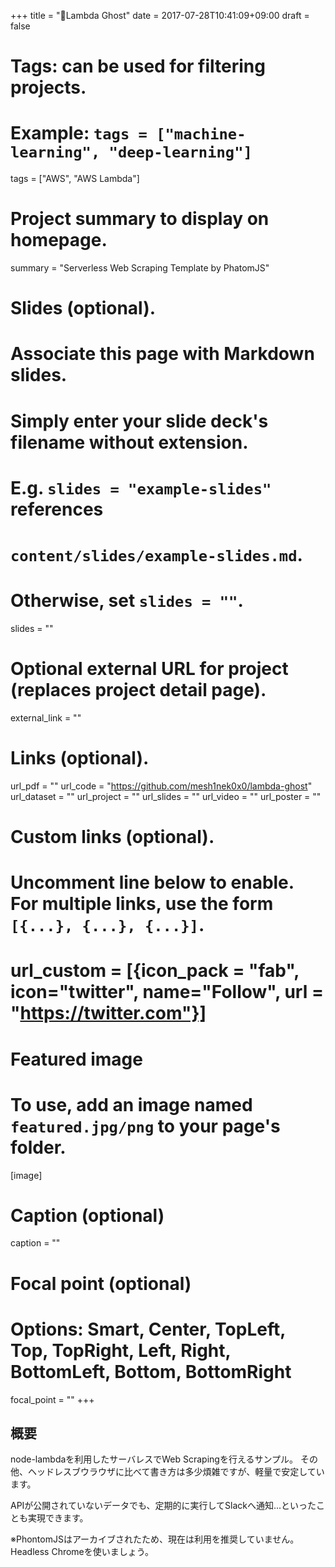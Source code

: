 +++
title = "👻Lambda Ghost"
date = 2017-07-28T10:41:09+09:00
draft = false

# Tags: can be used for filtering projects.
# Example: `tags = ["machine-learning", "deep-learning"]`
tags = ["AWS", "AWS Lambda"]

# Project summary to display on homepage.
summary = "Serverless Web Scraping Template by PhatomJS"

# Slides (optional).
#   Associate this page with Markdown slides.
#   Simply enter your slide deck's filename without extension.
#   E.g. `slides = "example-slides"` references 
#   `content/slides/example-slides.md`.
#   Otherwise, set `slides = ""`.
slides = ""

# Optional external URL for project (replaces project detail page).
external_link = ""

# Links (optional).
url_pdf = ""
url_code = "https://github.com/mesh1nek0x0/lambda-ghost"
url_dataset = ""
url_project = ""
url_slides = ""
url_video = ""
url_poster = ""

# Custom links (optional).
#   Uncomment line below to enable. For multiple links, use the form `[{...}, {...}, {...}]`.
# url_custom = [{icon_pack = "fab", icon="twitter", name="Follow", url = "https://twitter.com"}]

# Featured image
# To use, add an image named `featured.jpg/png` to your page's folder. 
[image]
  # Caption (optional)
  caption = ""

  # Focal point (optional)
  # Options: Smart, Center, TopLeft, Top, TopRight, Left, Right, BottomLeft, Bottom, BottomRight
  focal_point = ""
+++
## 概要
node-lambdaを利用したサーバレスでWeb Scrapingを行えるサンプル。
その他、ヘッドレスブウラウザに比べて書き方は多少煩雑ですが、軽量で安定しています。

APIが公開されていないデータでも、定期的に実行してSlackへ通知...といったことも実現できます。

※PhontomJSはアーカイブされたため、現在は利用を推奨していません。Headless Chromeを使いましょう。

